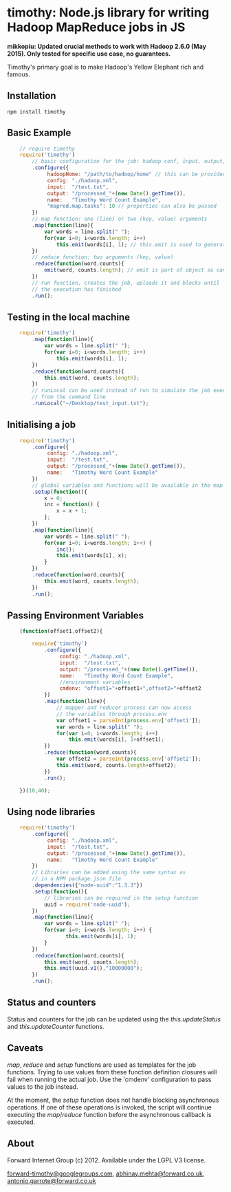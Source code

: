 timothy: Node.js library for writing Hadoop MapReduce jobs in JS
===============================================================

**mikkopiu: Updated crucial methods to work with Hadoop 2.6.0 (May 2015). Only tested for specific use case, no guarantees.**

Timothy's primary goal is to make Hadoop's Yellow Elephant rich and famous.

## Installation

    npm install timothy

## Basic Example

```javascript
    // require timothy
    require('timothy')
        // basic configuration for the job: hadoop conf, input, output, name, etc
        .configure({
             hadoopHome: "/path/to/hadoop/home" // this can be provided from environment
             config: "./hadoop.xml",
             input:  "/test.txt",
             output: "/processed_"+(new Date().getTime()),
             name:   "Timothy Word Count Example",
             "mapred.map.tasks": 10 // properties can also be passed
        })
        // map function: one (line) or two (key, value) arguments
        .map(function(line){
            var words = line.split(" ");
            for(var i=0; i<words.length; i++)
                this.emit(words[i], 1); // this.emit is used to generate output
        })
        // reduce function: two arguments (key, value)
        .reduce(function(word,counts){
            emit(word, counts.length); // emit is part of object so can be called without the 'this' qualification
        })
        // run function, creates the job, uploads it and blocks until
        // the execution has finished
        .run();
```

## Testing in the local machine

```javascript
    require('timothy')
        .map(function(line){
            var words = line.split(" ");
            for(var i=0; i<words.length; i++)
                this.emit(words[i], 1);
        })
        .reduce(function(word,counts){
            this.emit(word, counts.length);
        })
        // runLocal can be used instead of run to simulate the job execution
        // from the command line
        .runLocal("~/Desktop/test_input.txt");
```

## Initialising a job

```javascript
    require('timothy')
        .configure({
             config: "./hadoop.xml",
             input:  "/test.txt",
             output: "/processed_"+(new Date().getTime()),
             name:   "Timothy Word Count Example"
        })
        // global variables and functions will be available in the map and reduce functions
        .setup(function(){
            x = 0;
            inc = function() {
                x = x + 1;
            };
        })
        .map(function(line){
            var words = line.split(" ");
            for(var i=0; i<words.length; i++) {
                inc();
                this.emit(words[i], x);
            }
        })
        .reduce(function(word,counts){
            this.emit(word, counts.length);
        })
        .run();
```

## Passing Environment Variables

```javascript
    (function(offset1,offset2){

        require('timothy')
            .configure({
                 config: "./hadoop.xml",
                 input:  "/test.txt",
                 output: "/processed_"+(new Date().getTime()),
                 name:   "Timothy Word Count Example",
                 //environment variables
                 cmdenv: "offset1="+offset1+",offset2="+offset2
            })
            .map(function(line){
    	        // mapper and reducer process can now access
                // the variables through process.env
                var offset1 = parseInt(process.env['offset1']);
                var words = line.split(" ");
                for(var i=0; i<words.length; i++)
                    this.emit(words[i], 1+offset1);
            })
            .reduce(function(word,counts){
                var offset2 = parseInt(process.env['offset2']);
                this.emit(word, counts.length+offset2);
            })
            .run();

    })(10,40);
```

## Using node libraries

```javascript
    require('timothy')
        .configure({
             config: "./hadoop.xml",
             input:  "/test.txt",
             output: "/processed_"+(new Date().getTime()),
             name:   "Timothy Word Count Example"
        })
        // Libraries can be added using the same syntax as
        // in a NPM package.json file
        .dependencies({"node-uuid":"1.3.3"})
        .setup(function(){
            // libraries can be required in the setup function
            uuid = require('node-uuid');
        })
        .map(function(line){
            var words = line.split(" ");
            for(var i=0; i<words.length; i++) {
                   this.emit(words[i], 1);
            }
        })
        .reduce(function(word,counts){
            this.emit(word, counts.length);
            this.emit(uuid.v1(),"10000000");
        })
        .run();
```

## Status and counters

Status and counters for the job can be updated using the *this.updateStatus* and *this.updateCounter* functions.

## Caveats

*map*, *reduce* and *setup* functions are used as templates for the job functions. Trying to use values from these function definition closures will fail when running the actual job. Use the 'cmdenv' configuration to pass values to the job instead.

At the moment, the *setup* function does not handle blocking asynchronous operations. If one of these operations is invoked, the script will continue executing the *map*/*reduce* function before the asynchronous callback is executed.


## About

Forward Internet Group (c) 2012. Available under the LGPL V3 license.

<forward-timothy@googlegroups.com>, <abhinay.mehta@forward.co.uk>, <antonio.garrote@forward.co.uk>
